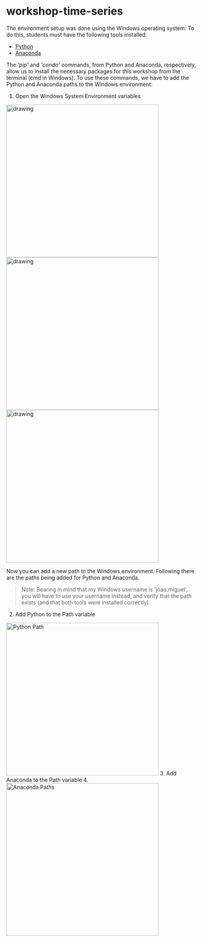 # workshop-time-series

The environment setup was done using the Windows operating system.
To do this, students must have the following tools installed:
- [Python](https://www.python.org/downloads/)
- [Anaconda](https://www.anaconda.com/)

The *'pip'* and *'conda'* commands, from Python and Anaconda, respectively, allow us to install the necessary packages for this workshop from the terminal (cmd in Windows). To use these commands, we have to add the Python and Anaconda paths to the Windows environment:

1. Open the Windows System Environment variables
<img src="https://user-images.githubusercontent.com/32846089/163836636-4810e142-b5de-40ab-a724-4294734434b7.png" alt="drawing" width="400"/>
<img src="https://user-images.githubusercontent.com/32846089/163840743-e35cfdd7-cc90-4469-96fa-89f3466f4cb7.png" alt="drawing" width="400"/>
<img src="https://user-images.githubusercontent.com/32846089/163841399-0be15c7f-0a45-483d-9821-76ac75d0b358.png" alt="drawing" width="400"/>

Now you can add a new path to the Windows environment. Following there are the paths being added for Python and Anaconda.

> Note: Bearing in mind that my Windows username is 'joao.miguel', you will have to use your username instead, and verify that the path exists (and that both tools were installed correctly).

2. Add Python to the Path variable
<img src="https://user-images.githubusercontent.com/32846089/163835618-d4d281ff-210a-4619-960d-fbc95fe1567c.png" alt="Python Path" width="400"/>
3. Add Anaconda to the Path variable
4. <img src="https://user-images.githubusercontent.com/32846089/163835982-c002cf65-16ed-4e17-b6a8-17f286e6269c.png" alt="Anaconda Paths" width="400"/>

